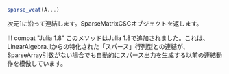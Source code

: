 ```julia
sparse_vcat(A...)
```

次元1に沿って連結します。SparseMatrixCSCオブジェクトを返します。

!!! compat "Julia 1.8"
    このメソッドはJulia 1.8で追加されました。これは、LinearAlgebra.jlからの特化された「スパース」行列型との連結が、SparseArray引数がない場合でも自動的にスパース出力を生成する以前の連結動作を模倣しています。

